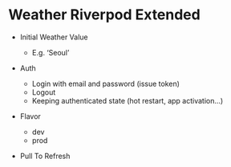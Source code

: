 # Weather Riverpod Extended

- Initial Weather Value

  - E.g. ‘Seoul’

- Auth

  - Login with email and password (issue token)
  - Logout
  - Keeping authenticated state (hot restart, app activation...)

- Flavor

  - dev
  - prod

- Pull To Refresh
